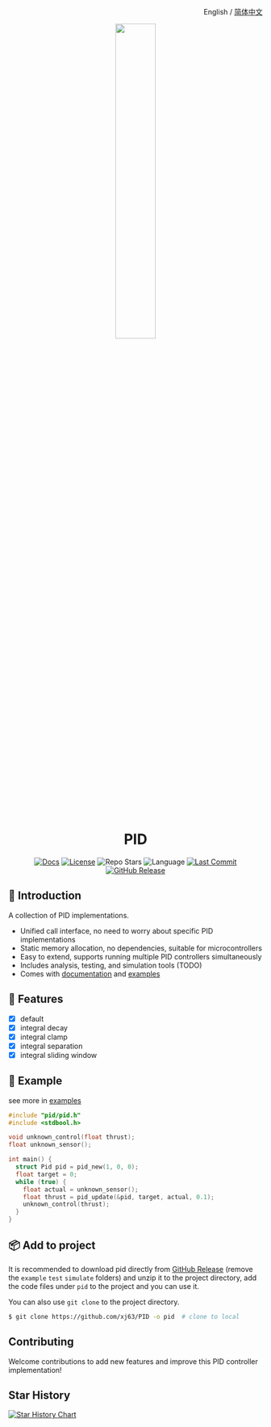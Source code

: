 <p align="right">
  English / <a href="./README.zh-CN.md">简体中文</a>
</p>

<div align="center">
  <img src="https://xj63.github.io/PID-docs/pid-logo.svg" width="40%">
</div>

<h1 align="center">PID</h1>

<div align="center">

[![Docs](https://img.shields.io/badge/Docs-PID--docs-blue?style=flat-square&logo=readthedocs&logoColor=green&color=lightgreen)](https://xj63.github.io/PID-docs/)
[![License](https://img.shields.io/github/license/xj63/PID?style=flat-square&label=%E2%9A%96%20License)](./LICENSE)
![Repo Stars](https://img.shields.io/github/stars/xj63/PID?style=flat-square&label=%E2%9C%A8%20Stars)
![Language](https://img.shields.io/badge/Language-C-yellow?style=flat-square&logo=c)
[![Last Commit](https://img.shields.io/github/last-commit/xj63/PID?style=flat-square&label=%F0%9F%94%A5%20Last%20commit&color=orange)](https://github.com/xj63/PID/activity)
[![GitHub Release](https://img.shields.io/github/v/release/xj63/PID?include_prereleases&style=flat-square&label=%F0%9F%93%A6%20Release&color=purple)](https://github.com/xj63/PID/releases)

</div>

## 👋 Introduction

A collection of PID implementations.

- Unified call interface, no need to worry about specific PID implementations
- Static memory allocation, no dependencies, suitable for microcontrollers
- Easy to extend, supports running multiple PID controllers simultaneously
- Includes analysis, testing, and simulation tools (TODO)
- Comes with [documentation](https://xj63.github.io/PID-docs) and [examples](./examples)

## 🚀 Features

- [x] default
- [x] integral decay
- [x] integral clamp
- [x] integral separation
- [x] integral sliding window

## 📖 Example

see more in [examples](./examples)

```c
#include "pid/pid.h"
#include <stdbool.h>

void unknown_control(float thrust);
float unknown_sensor();

int main() {
  struct Pid pid = pid_new(1, 0, 0);
  float target = 0;
  while (true) {
    float actual = unknown_sensor();
    float thrust = pid_update(&pid, target, actual, 0.1);
    unknown_control(thrust);
  }
}
```

## 📦 Add to project

It is recommended to download pid directly from [GitHub Release](https://github.com/xj63/PID/releases)
(remove the `example` `test` `simulate` folders) and unzip it to the project directory,
add the code files under `pid` to the project and you can use it.

You can also use `git clone` to the project directory.

```sh
$ git clone https://github.com/xj63/PID -o pid  # clone to local
```

## Contributing

Welcome contributions to add new features and improve this PID controller implementation!

## Star History

<a href="https://star-history.com/#xj63/PID&Date">
 <picture>
   <source media="(prefers-color-scheme: dark)" srcset="https://api.star-history.com/svg?repos=xj63/PID&type=Date&theme=dark" />
   <source media="(prefers-color-scheme: light)" srcset="https://api.star-history.com/svg?repos=xj63/PID&type=Date" />
   <img alt="Star History Chart" src="https://api.star-history.com/svg?repos=xj63/PID&type=Date" />
 </picture>
</a>
